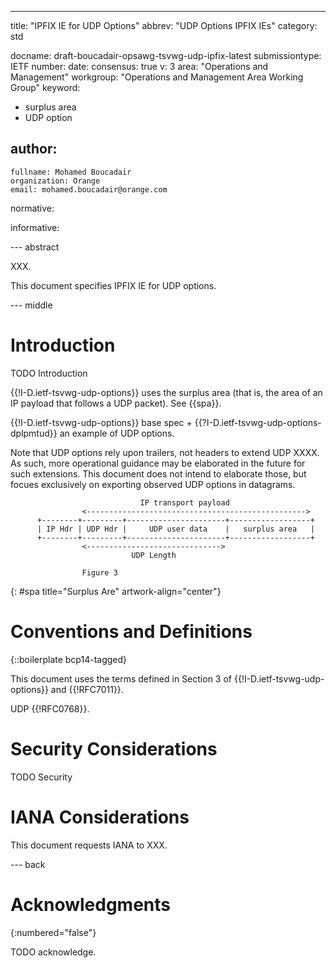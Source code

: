 ---
title: "IPFIX IE for UDP Options"
abbrev: "UDP Options IPFIX IEs"
category: std

docname: draft-boucadair-opsawg-tsvwg-udp-ipfix-latest
submissiontype: IETF
number:
date:
consensus: true
v: 3
area: "Operations and Management"
workgroup: "Operations and Management Area Working Group"
keyword:
 - surplus area
 - UDP option

author:
 -
    fullname: Mohamed Boucadair
    organization: Orange
    email: mohamed.boucadair@orange.com

normative:

informative:


--- abstract

XXX.

This document specifies IPFIX IE for UDP options.


--- middle

# Introduction

TODO Introduction

{{!I-D.ietf-tsvwg-udp-options}} uses the surplus area (that is, the area of an IP payload that follows a UDP packet). See {{spa}}.

{{!I-D.ietf-tsvwg-udp-options}} base spec +  {{?I-D.ietf-tsvwg-udp-options-dplpmtud}} an example of UDP options.

Note that UDP options rely upon trailers, not headers to extend UDP XXXX. As such, more operational guidance may be elaborated in the future for such extensions. This document does not intend to elaborate those, but focues exclusively on exporting observed UDP options in datagrams.

~~~~
                             IP transport payload
                <------------------------------------------------->
      +--------+---------+----------------------+------------------+
      | IP Hdr | UDP Hdr |     UDP user data    |   surplus area   |
      +--------+---------+----------------------+------------------+
                <------------------------------>
                           UDP Length

                Figure 3
~~~~
{: #spa title="Surplus Are" artwork-align="center"}



# Conventions and Definitions

{::boilerplate bcp14-tagged}

This document uses the terms defined in Section 3 of {{!I-D.ietf-tsvwg-udp-options}} and {{!RFC7011}}.

UDP {{!RFC0768}}.

# Security Considerations

TODO Security


# IANA Considerations

This document requests IANA to XXX.


--- back

# Acknowledgments
{:numbered="false"}

TODO acknowledge.
